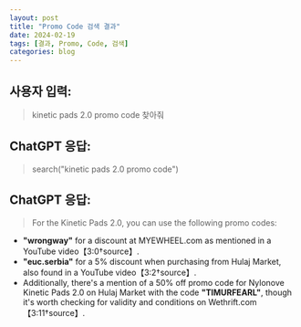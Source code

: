 ```yaml
---
layout: post
title: "Promo Code 검색 결과"
date: 2024-02-19
tags: [결과, Promo, Code, 검색]
categories: blog
---
```


## 사용자 입력:
> kinetic pads 2.0 promo code 찾아줘

## ChatGPT 응답:
> search("kinetic pads 2.0 promo code")

## ChatGPT 응답:
> For the Kinetic Pads 2.0, you can use the following promo codes:

- **"wrongway"** for a discount at MYEWHEEL.com as mentioned in a YouTube video【3:0†source】.
- **"euc.serbia"** for a 5% discount when purchasing from Hulaj Market, also found in a YouTube video【3:2†source】.
- Additionally, there's a mention of a 50% off promo code for Nylonove Kinetic Pads 2.0 on Hulaj Market with the code **"TIMURFEARL"**, though it's worth checking for validity and conditions on Wethrift.com【3:11†source】.


